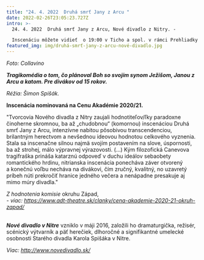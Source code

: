 ```yaml
---
title: "24. 4. 2022  Druhá smrť Jany z Arcu "
date: 2022-02-26T23:05:23.727Z
intro: >-
  24. 4. 2022  Druhá smrť Jany z Arcu, Nové divadlo z Nitry. - 

  Inscenáciu môžete vidieť  o 19:00 v Ticho a spol. v rámci Prehliadky inscenácií nominovaných na Cenu Akadémie 2020/21 - Bratislava 2. 4. - 2. 5. 2022. 
featured_img: img/druhá-smrť-jany-z-arcu-nové-divadlo.jpg
---
```

*Foto:* *Collavino*

***Tragikomédia o tom, čo plánoval Boh so svojím synom Ježišom, Janou z Arcu a katom. Pre divákov od 15 rokov.***

*Réžia: Šimon Spišák.*

**Inscenácia nominovaná na Cenu Akadémie 2020/21.**

"Tvorcovia Nového divadla z Nitry zaujali hodnotiteľov/ľky paradoxne činoherne skromnou, ba až „chudobnou“ (komornou) inscenáciou Druhá smrť Jany z Arcu, intenzívne nabitou pôsobivou transcendenciou, brilantným herectvom a nevšednou ideovou hodnotou celkového vyznenia. Stala sa inscenačne silnou najmä svojím postavením na slove, úspornosti, ba až strohej, málo výpravnej výrazovosti. (...) Kým filozofická Canevova tragifraška prináša katarznú odpoveď v duchu ideálov sebaobety romantického hrdinu, nitrianska inscenácia ponecháva záver otvorený a konečnú voľbu necháva na divákovi, čím zručný, kvalitný, no uzavretý príbeh núti prekročiť hranice jedného večera a nenápadne presakuje aj mimo múry divadla."

*Z hodnotenia komisie* okruhu Západ,\
*\- viac: https://www.adt-theatre.sk/clanky/cena-akademie-2020-21-okruh-zapad/*

\
***Nové divadlo v Nitre*** vzniklo v máji 2016, založili ho dramaturgička, režisér, scénický výtvarník a päť herečiek, dlhoročné a signifikantné umelecké osobnosti Starého divadla Karola Spišáka v Nitre.

*Viac: http://www.novedivadlo.sk/*